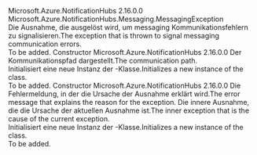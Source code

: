 <Type Name="MessagingCommunicationException" FullName="Microsoft.Azure.NotificationHubs.Messaging.MessagingCommunicationException">
  <TypeSignature Language="C#" Value="public sealed class MessagingCommunicationException : Microsoft.Azure.NotificationHubs.Messaging.MessagingException" />
  <TypeSignature Language="ILAsm" Value=".class public auto ansi serializable sealed beforefieldinit MessagingCommunicationException extends Microsoft.Azure.NotificationHubs.Messaging.MessagingException" />
  <TypeSignature Language="DocId" Value="T:Microsoft.Azure.NotificationHubs.Messaging.MessagingCommunicationException" />
  <TypeSignature Language="VB.NET" Value="Public NotInheritable Class MessagingCommunicationException&#xA;Inherits MessagingException" />
  <TypeSignature Language="F#" Value="type MessagingCommunicationException = class&#xA;    inherit MessagingException" />
  <AssemblyInfo>
    <AssemblyName>Microsoft.Azure.NotificationHubs</AssemblyName>
    <AssemblyVersion>2.16.0.0</AssemblyVersion>
  </AssemblyInfo>
  <Base>
    <BaseTypeName>Microsoft.Azure.NotificationHubs.Messaging.MessagingException</BaseTypeName>
  </Base>
  <Interfaces />
  <Docs>
    <summary><span data-ttu-id="5d7d9-101">Die Ausnahme, die ausgelöst wird, um messaging Kommunikationsfehlern zu signalisieren.</span><span class="sxs-lookup"><span data-stu-id="5d7d9-101">The exception that is thrown to signal messaging communication errors.</span></span></summary>
    <remarks>To be added.</remarks>
  </Docs>
  <Members>
    <Member MemberName=".ctor">
      <MemberSignature Language="C#" Value="public MessagingCommunicationException (string communicationPath);" />
      <MemberSignature Language="ILAsm" Value=".method public hidebysig specialname rtspecialname instance void .ctor(string communicationPath) cil managed" />
      <MemberSignature Language="DocId" Value="M:Microsoft.Azure.NotificationHubs.Messaging.MessagingCommunicationException.#ctor(System.String)" />
      <MemberSignature Language="VB.NET" Value="Public Sub New (communicationPath As String)" />
      <MemberSignature Language="F#" Value="new Microsoft.Azure.NotificationHubs.Messaging.MessagingCommunicationException : string -&gt; Microsoft.Azure.NotificationHubs.Messaging.MessagingCommunicationException" Usage="new Microsoft.Azure.NotificationHubs.Messaging.MessagingCommunicationException communicationPath" />
      <MemberType>Constructor</MemberType>
      <AssemblyInfo>
        <AssemblyName>Microsoft.Azure.NotificationHubs</AssemblyName>
        <AssemblyVersion>2.16.0.0</AssemblyVersion>
      </AssemblyInfo>
      <Parameters>
        <Parameter Name="communicationPath" Type="System.String" />
      </Parameters>
      <Docs>
        <param name="communicationPath"><span data-ttu-id="5d7d9-102">Der Kommunikationspfad dargestellt.</span><span class="sxs-lookup"><span data-stu-id="5d7d9-102">The communication path.</span></span></param>
        <summary><span data-ttu-id="5d7d9-103">Initialisiert eine neue Instanz der <see cref="T:Microsoft.Azure.NotificationHubs.Messaging.MessagingCommunicationException" />-Klasse.</span><span class="sxs-lookup"><span data-stu-id="5d7d9-103">Initializes a new instance of the <see cref="T:Microsoft.Azure.NotificationHubs.Messaging.MessagingCommunicationException" /> class.</span></span></summary>
        <remarks>To be added.</remarks>
      </Docs>
    </Member>
    <Member MemberName=".ctor">
      <MemberSignature Language="C#" Value="public MessagingCommunicationException (string message, Exception innerException);" />
      <MemberSignature Language="ILAsm" Value=".method public hidebysig specialname rtspecialname instance void .ctor(string message, class System.Exception innerException) cil managed" />
      <MemberSignature Language="DocId" Value="M:Microsoft.Azure.NotificationHubs.Messaging.MessagingCommunicationException.#ctor(System.String,System.Exception)" />
      <MemberSignature Language="VB.NET" Value="Public Sub New (message As String, innerException As Exception)" />
      <MemberSignature Language="F#" Value="new Microsoft.Azure.NotificationHubs.Messaging.MessagingCommunicationException : string * Exception -&gt; Microsoft.Azure.NotificationHubs.Messaging.MessagingCommunicationException" Usage="new Microsoft.Azure.NotificationHubs.Messaging.MessagingCommunicationException (message, innerException)" />
      <MemberType>Constructor</MemberType>
      <AssemblyInfo>
        <AssemblyName>Microsoft.Azure.NotificationHubs</AssemblyName>
        <AssemblyVersion>2.16.0.0</AssemblyVersion>
      </AssemblyInfo>
      <Parameters>
        <Parameter Name="message" Type="System.String" />
        <Parameter Name="innerException" Type="System.Exception" />
      </Parameters>
      <Docs>
        <param name="message"><span data-ttu-id="5d7d9-104">Die Fehlermeldung, in der die Ursache der Ausnahme erklärt wird.</span><span class="sxs-lookup"><span data-stu-id="5d7d9-104">The error message that explains the reason for the exception.</span></span></param>
        <param name="innerException"><span data-ttu-id="5d7d9-105">Die innere Ausnahme, die die Ursache der aktuellen Ausnahme ist.</span><span class="sxs-lookup"><span data-stu-id="5d7d9-105">The inner exception that is the cause of the current exception.</span></span></param>
        <summary><span data-ttu-id="5d7d9-106">Initialisiert eine neue Instanz der <see cref="T:Microsoft.Azure.NotificationHubs.Messaging.MessagingCommunicationException" />-Klasse.</span><span class="sxs-lookup"><span data-stu-id="5d7d9-106">Initializes a new instance of the <see cref="T:Microsoft.Azure.NotificationHubs.Messaging.MessagingCommunicationException" /> class.</span></span></summary>
        <remarks>To be added.</remarks>
      </Docs>
    </Member>
  </Members>
</Type>